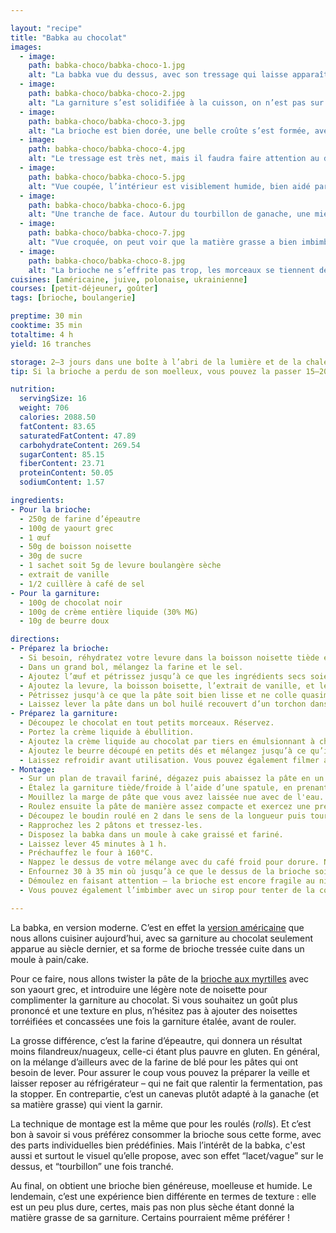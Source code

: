 ```yaml
---

layout: "recipe"
title: "Babka au chocolat"
images:
  - image:
    path: babka-choco/babka-choco-1.jpg
    alt: "La babka vue du dessus, avec son tressage qui laisse apparaître des lacets de garniture au chocolat."
  - image:
    path: babka-choco/babka-choco-2.jpg
    alt: "La garniture s’est solidifiée à la cuisson, on n’est pas sur de la crème pâtissière mais sur une ganache, qui reste grasse et ne promet pas une brioche trop asséchée."
  - image:
    path: babka-choco/babka-choco-3.jpg
    alt: "La brioche est bien dorée, une belle croûte s’est formée, avec des substituts de ganache ici et là."
  - image:
    path: babka-choco/babka-choco-4.jpg
    alt: "Le tressage est très net, mais il faudra faire attention au démoulage car chaude, le tressage est encore fragile."
  - image:
    path: babka-choco/babka-choco-5.jpg
    alt: "Vue coupée, l’intérieur est visiblement humide, bien aidé par la matière grasse de la garniture. La découpe est nette mais légèrement brouillonne pour cette raison."
  - image:
    path: babka-choco/babka-choco-6.jpg
    alt: "Une tranche de face. Autour du tourbillon de ganache, une mie bien alvéolée et régulière se love à l’intérieur d’une belle croûte."
  - image:
    path: babka-choco/babka-choco-7.jpg
    alt: "Vue croquée, on peut voir que la matière grasse a bien imbimbé la mie autour à la cuisson."
  - image:
    path: babka-choco/babka-choco-8.jpg
    alt: "La brioche ne s’effrite pas trop, les morceaux se tiennent de manière assez nette. C’est moelleux mais pas cottonneux."
cuisines: [américaine, juive, polonaise, ukrainienne]
courses: [petit-déjeuner, goûter]
tags: [brioche, boulangerie]

preptime: 30 min
cooktime: 35 min
totaltime: 4 h
yield: 16 tranches

storage: 2–3 jours dans une boîte à l’abri de la lumière et de la chaleur à température ambiante. 2–3 mois au congélateur.
tip: Si la brioche a perdu de son moelleux, vous pouvez la passer 15–20 secondes au micro-ondes pour lui faire retrouver toute sa douceur.

nutrition:
  servingSize: 16
  weight: 706
  calories: 2088.50
  fatContent: 83.65
  saturatedFatContent: 47.89
  carbohydrateContent: 269.54
  sugarContent: 85.15
  fiberContent: 23.71
  proteinContent: 50.05
  sodiumContent: 1.57

ingredients:
- Pour la brioche:
  - 250g de farine d’épeautre
  - 100g de yaourt grec
  - 1 œuf
  - 50g de boisson noisette
  - 30g de sucre
  - 1 sachet soit 5g de levure boulangère sèche
  - extrait de vanille
  - 1/2 cuillère à café de sel
- Pour la garniture:
  - 100g de chocolat noir
  - 100g de crème entière liquide (30% MG)
  - 10g de beurre doux

directions:
- Préparez la brioche:
  - Si besoin, réhydratez votre levure dans la boisson noisette tiède et le sucre.
  - Dans un grand bol, mélangez la farine et le sel.
  - Ajoutez l’œuf et pétrissez jusqu’à ce que les ingrédients secs soient bien humides.
  - Ajoutez la levure, la boisson boisette, l’extrait de vanille, et le yaourt grec. 
  - Pétrissez jusqu'à ce que la pâte soit bien lisse et ne colle quasiment plus aux doigts – au robot, quand la pâte se décolle des parois après 10 minutes, pas plus. Elle doit néanmoins rester bien souple, donc ajustez farine et liquide en conséquence. 
  - Laissez lever la pâte dans un bol huilé recouvert d’un torchon dans un endroit chaud pendant 1h30–2h. Elle devrait avoir doublé de volume au bout de ce laps de temps. Vous pouvez également la préparer la veille et la laisser lever au frigo pendant la nuit.
- Préparez la garniture:
  - Découpez le chocolat en tout petits morceaux. Réservez.
  - Portez la crème liquide à ébullition.
  - Ajoutez la crème liquide au chocolat par tiers en émulsionnant à chaque fois. Partez du centre et faites des ronds en élargissant jusqu’au bord en essayant de ne pas intégrer d’air au mélange (apparition de bulles). Il faut un résultat bien lisse avant de continuer.
  - Ajoutez le beurre découpé en petits dés et mélangez jusqu’à ce qu’il soit totalement fondu.
  - Laissez refroidir avant utilisation. Vous pouvez également filmer au contact et la conserver jusqu’à 10 jours au frigo.
- Montage:
  - Sur un plan de travail fariné, dégazez puis abaissez la pâte en un rectangle de 35 cm sur 25 environ, le côté le plus long sur l'axe horizontal.
  - Étalez la garniture tiède/froide à l’aide d’une spatule, en prenant soin de laisser une marge d'1–2cm au bord le plus éloigné.
  - Mouillez la marge de pâte que vous avez laissée nue avec de l'eau. 
  - Roulez ensuite la pâte de manière assez compacte et exercez une pression suffisante pour bien sceller au bord mouillé.
  - Découpez le boudin roulé en 2 dans le sens de la longueur puis tournez les 2 pâtons pour que le côté coupé pointe vers le haut. 
  - Rapprochez les 2 pâtons et tressez-les.
  - Disposez la babka dans un moule à cake graissé et fariné.
  - Laissez lever 45 minutes à 1 h.
  - Préchauffez le four à 160°C.
  - Nappez le dessus de votre mélange avec du café froid pour dorure. Ne vous inquiétez pas, on ne sentira absolument pas le goût du café après cuisson.
  - Enfournez 30 à 35 min où jusqu’à ce que le dessus de la brioche soit bien doré.
  - Démoulez en faisant attention – la brioche est encore fragile au niveau des croisements des 2 pâtons quand elle sort du four – et laissez refroidir la brioche sur une grille avant de déguster. 
  - Vous pouvez également l’imbimber avec un sirop pour tenter de la conserver moelleuse plus longtemps.

---
```


La babka, en version moderne. C’est en effet la [version américaine](https://en.wikipedia.org/wiki/Babka) que nous allons cuisiner aujourd’hui, avec sa garniture au chocolat seulement apparue au siècle dernier, et sa forme de brioche tressée cuite dans un moule à pain/cake.

Pour ce faire, nous allons twister la pâte de la [brioche aux myrtilles](brioche-myrtille.html) avec son yaourt grec, et introduire une légère note de noisette pour complimenter la garniture au chocolat. Si vous souhaitez un goût plus prononcé et une texture en plus, n’hésitez pas à ajouter des noisettes torréifiées et concassées une fois la garniture étalée, avant de rouler.

La grosse différence, c’est la farine d’épeautre, qui donnera un résultat moins filandreux/nuageux, celle-ci étant plus pauvre en gluten. En général, on la mélange d’ailleurs avec de la farine de blé pour les pâtes qui ont besoin de lever. Pour assurer le coup vous pouvez la préparer la veille et laisser reposer au réfrigérateur – qui ne fait que ralentir la fermentation, pas la stopper. En contrepartie, c’est un canevas plutôt adapté à la ganache (et sa matière grasse) qui vient la garnir.

La technique de montage est la même que pour les roulés (<i lang="en">rolls</i>). Et c’est bon à savoir si vous préférez consommer la brioche sous cette forme, avec des parts individuelles bien prédéfinies. Mais l’intérêt de la babka, c'est aussi et surtout le visuel qu’elle propose, avec son effet “lacet/vague” sur le dessus, et “tourbillon” une fois tranché.

Au final, on obtient une brioche bien généreuse, moelleuse et humide. Le lendemain, c’est une expérience bien différente en termes de texture&nbsp;: elle est un peu plus dure, certes, mais pas non plus sèche étant donné la matière grasse de sa garniture. Certains pourraient même préférer&nbsp;!